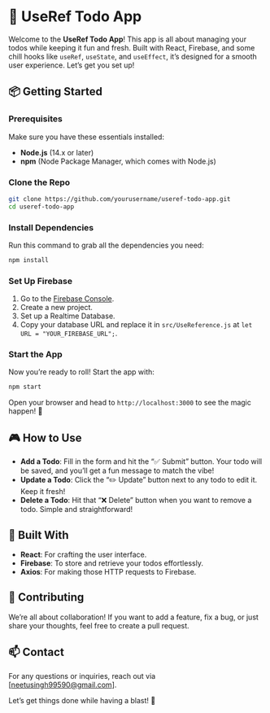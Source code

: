 # 🚀 UseRef Todo App

Welcome to the **UseRef Todo App**! This app is all about managing your todos while keeping it fun and fresh. Built with React, Firebase, and some chill hooks like `useRef`, `useState`, and `useEffect`, it’s designed for a smooth user experience. Let’s get you set up!

## 📦 Getting Started

### Prerequisites
Make sure you have these essentials installed:
- **Node.js** (14.x or later)
- **npm** (Node Package Manager, which comes with Node.js)

### Clone the Repo
```bash
git clone https://github.com/yourusername/useref-todo-app.git
cd useref-todo-app
```

### Install Dependencies
Run this command to grab all the dependencies you need:
```bash
npm install
```

### Set Up Firebase
1. Go to the [Firebase Console](https://console.firebase.google.com/).
2. Create a new project.
3. Set up a Realtime Database.
4. Copy your database URL and replace it in `src/UseReference.js` at `let URL = "YOUR_FIREBASE_URL";`.

### Start the App
Now you’re ready to roll! Start the app with:
```bash
npm start
```
Open your browser and head to `http://localhost:3000` to see the magic happen! 🎉

## 🎮 How to Use
- **Add a Todo**: Fill in the form and hit the “✅ Submit” button. Your todo will be saved, and you’ll get a fun message to match the vibe!
- **Update a Todo**: Click the “✏️ Update” button next to any todo to edit it. Keep it fresh!
- **Delete a Todo**: Hit that “❌ Delete” button when you want to remove a todo. Simple and straightforward!

## 🤖 Built With
- **React**: For crafting the user interface.
- **Firebase**: To store and retrieve your todos effortlessly.
- **Axios**: For making those HTTP requests to Firebase.

## 🙌 Contributing
We’re all about collaboration! If you want to add a feature, fix a bug, or just share your thoughts, feel free to create a pull request.

## 📫 Contact
For any questions or inquiries, reach out via [neetusingh99590@gmail.com].

Let’s get things done while having a blast! 🎉
